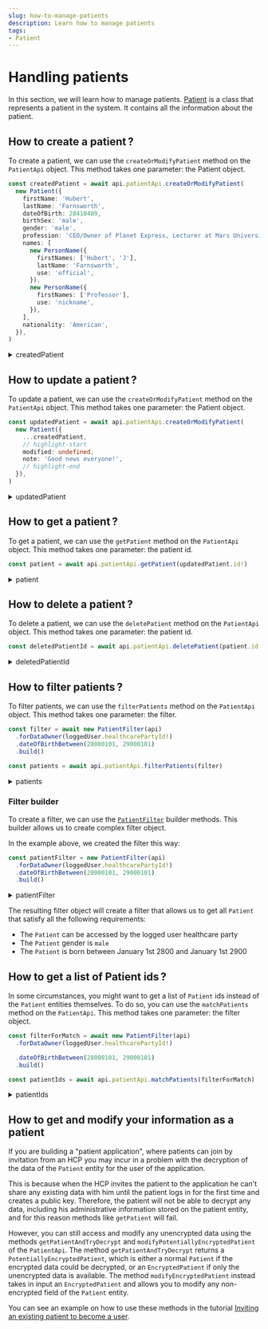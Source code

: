 ```yaml
---
slug: how-to-manage-patients
description: Learn how to manage patients
tags:
- Patient
---
```


# Handling patients

In this section, we will learn how to manage patients. [Patient](/sdks/references/classes/Patient) is a class that represents a patient in the system. It contains all the information about the patient.

## How to create a patient&#8239;?

To create a patient, we can use the `createOrModifyPatient` method on the `PatientApi` object. This method takes one parameter: the Patient object.

<!-- file://code-samples/how-to/patients/index.mts snippet:create a patient-->
```typescript
const createdPatient = await api.patientApi.createOrModifyPatient(
  new Patient({
    firstName: 'Hubert',
    lastName: 'Farnsworth',
    dateOfBirth: 28410409,
    birthSex: 'male',
    gender: 'male',
    profession: 'CEO/Owner of Planet Express, Lecturer at Mars University',
    names: [
      new PersonName({
        firstNames: ['Hubert', 'J'],
        lastName: 'Farnsworth',
        use: 'official',
      }),
      new PersonName({
        firstNames: ['Professor'],
        use: 'nickname',
      }),
    ],
    nationality: 'American',
  }),
)
```

<!-- output://code-samples/how-to/patients/createdPatient.txt -->
<details>
<summary>createdPatient</summary>

```json
{
  "id": "0d680319-e8f2-4d84-9bc7-9ed8e4fbe190",
  "languages": [],
  "active": true,
  "parameters": {},
  "rev": "1-e289ab17943d04b73611a0652c424322",
  "created": 1688375621351,
  "modified": 1688375621351,
  "author": "6a541dfb-40d9-41f5-ba76-e3a5e277813f",
  "responsible": "e2b6e873-035b-4964-885b-5a90e99c43b4",
  "firstName": "Hubert",
  "lastName": "Farnsworth",
  "dateOfBirth": 28410409,
  "profession": "CEO/Owner of Planet Express, Lecturer at Mars University",
  "nationality": "American",
  "identifiers": [],
  "labels": {},
  "codes": {},
  "names": [
    {
      "firstNames": [
        "Hubert",
        "J"
      ],
      "prefix": [],
      "suffix": [],
      "lastName": "Farnsworth",
      "use": "official"
    },
    {
      "firstNames": [
        "Professor"
      ],
      "prefix": [],
      "suffix": [],
      "use": "nickname"
    }
  ],
  "addresses": [],
  "gender": "male",
  "birthSex": "male",
  "mergedIds": {},
  "deactivationReason": "none",
  "personalStatus": "unknown",
  "partnerships": [],
  "patientHealthCareParties": [],
  "patientProfessions": [],
  "properties": {},
  "systemMetaData": {
    "aesExchangeKeys": {},
    "hcPartyKeys": {},
    "privateKeyShamirPartitions": {},
    "transferKeys": {},
    "encryptedSelf": "BwAASxqt3JWcCW2xbyB87I2pxQ5pcoCZqymNloaKQlg=",
    "secretForeignKeys": [],
    "cryptedForeignKeys": {},
    "delegations": {
      "e2b6e873-035b-4964-885b-5a90e99c43b4": {}
    },
    "encryptionKeys": {
      "e2b6e873-035b-4964-885b-5a90e99c43b4": {}
    },
    "publicKeysForOaepWithSha256": {}
  }
}
```
</details>

## How to update a patient&#8239;?

To update a patient, we can use the `createOrModifyPatient` method on the `PatientApi` object. This method takes one parameter: the Patient object.

<!-- file://code-samples/how-to/patients/index.mts snippet:update a patient-->
```typescript
const updatedPatient = await api.patientApi.createOrModifyPatient(
  new Patient({
    ...createdPatient,
    // highlight-start
    modified: undefined,
    note: 'Good news everyone!',
    // highlight-end
  }),
)
```

<!-- output://code-samples/how-to/patients/updatedPatient.txt -->
<details>
<summary>updatedPatient</summary>

```json
{
  "id": "0d680319-e8f2-4d84-9bc7-9ed8e4fbe190",
  "languages": [],
  "active": true,
  "parameters": {},
  "rev": "2-072df0dee196c538c29e319c04e3a204",
  "created": 1688375621351,
  "modified": 1688375621385,
  "author": "6a541dfb-40d9-41f5-ba76-e3a5e277813f",
  "responsible": "e2b6e873-035b-4964-885b-5a90e99c43b4",
  "firstName": "Hubert",
  "lastName": "Farnsworth",
  "dateOfBirth": 28410409,
  "profession": "CEO/Owner of Planet Express, Lecturer at Mars University",
  "note": "Good news everyone!",
  "nationality": "American",
  "identifiers": [],
  "labels": {},
  "codes": {},
  "names": [
    {
      "firstNames": [
        "Hubert",
        "J"
      ],
      "prefix": [],
      "suffix": [],
      "lastName": "Farnsworth",
      "use": "official"
    },
    {
      "firstNames": [
        "Professor"
      ],
      "prefix": [],
      "suffix": [],
      "use": "nickname"
    }
  ],
  "addresses": [],
  "gender": "male",
  "birthSex": "male",
  "mergedIds": {},
  "deactivationReason": "none",
  "personalStatus": "unknown",
  "partnerships": [],
  "patientHealthCareParties": [],
  "patientProfessions": [],
  "properties": {},
  "systemMetaData": {
    "aesExchangeKeys": {},
    "hcPartyKeys": {},
    "privateKeyShamirPartitions": {},
    "transferKeys": {},
    "encryptedSelf": "lthaVyY+EGFIS6s4ZgPrZwfRf3gHYMPa1YSNpeeJiKBA3l4IWIQAv2pGHQOeVcaS",
    "secretForeignKeys": [],
    "cryptedForeignKeys": {},
    "delegations": {
      "e2b6e873-035b-4964-885b-5a90e99c43b4": {}
    },
    "encryptionKeys": {
      "e2b6e873-035b-4964-885b-5a90e99c43b4": {}
    },
    "publicKeysForOaepWithSha256": {}
  }
}
```
</details>


## How to get a patient&#8239;?

To get a patient, we can use the `getPatient` method on the `PatientApi` object. This method takes one parameter: the patient id.

<!-- file://code-samples/how-to/patients/index.mts snippet:get a patient-->
```typescript
const patient = await api.patientApi.getPatient(updatedPatient.id!)
```

<!-- output://code-samples/how-to/patients/patient.txt -->
<details>
<summary>patient</summary>

```json
{
  "id": "0d680319-e8f2-4d84-9bc7-9ed8e4fbe190",
  "languages": [],
  "active": true,
  "parameters": {},
  "rev": "2-072df0dee196c538c29e319c04e3a204",
  "created": 1688375621351,
  "modified": 1688375621385,
  "author": "6a541dfb-40d9-41f5-ba76-e3a5e277813f",
  "responsible": "e2b6e873-035b-4964-885b-5a90e99c43b4",
  "firstName": "Hubert",
  "lastName": "Farnsworth",
  "dateOfBirth": 28410409,
  "profession": "CEO/Owner of Planet Express, Lecturer at Mars University",
  "note": "Good news everyone!",
  "nationality": "American",
  "identifiers": [],
  "labels": {},
  "codes": {},
  "names": [
    {
      "firstNames": [
        "Hubert",
        "J"
      ],
      "prefix": [],
      "suffix": [],
      "lastName": "Farnsworth",
      "use": "official"
    },
    {
      "firstNames": [
        "Professor"
      ],
      "prefix": [],
      "suffix": [],
      "use": "nickname"
    }
  ],
  "addresses": [],
  "gender": "male",
  "birthSex": "male",
  "mergedIds": {},
  "deactivationReason": "none",
  "personalStatus": "unknown",
  "partnerships": [],
  "patientHealthCareParties": [],
  "patientProfessions": [],
  "properties": {},
  "systemMetaData": {
    "aesExchangeKeys": {},
    "hcPartyKeys": {},
    "privateKeyShamirPartitions": {},
    "transferKeys": {},
    "encryptedSelf": "lthaVyY+EGFIS6s4ZgPrZwfRf3gHYMPa1YSNpeeJiKBA3l4IWIQAv2pGHQOeVcaS",
    "secretForeignKeys": [],
    "cryptedForeignKeys": {},
    "delegations": {
      "e2b6e873-035b-4964-885b-5a90e99c43b4": {}
    },
    "encryptionKeys": {
      "e2b6e873-035b-4964-885b-5a90e99c43b4": {}
    },
    "publicKeysForOaepWithSha256": {}
  }
}
```
</details>


## How to delete a patient&#8239;?

To delete a patient, we can use the `deletePatient` method on the `PatientApi` object. This method takes one parameter: the patient id.

<!-- file://code-samples/how-to/patients/index.mts snippet:delete a patient-->
```typescript
const deletedPatientId = await api.patientApi.deletePatient(patient.id!)
```

<!-- output://code-samples/how-to/patients/deletedPatientId.txt -->
<details>
<summary>deletedPatientId</summary>

```text
0d680319-e8f2-4d84-9bc7-9ed8e4fbe190
```
</details>

## How to filter patients&#8239;?

To filter patients, we can use the `filterPatients` method on the `PatientApi` object. This method takes one parameter: the filter.

<!-- file://code-samples/how-to/patients/index.mts snippet:get a list of patient-->
```typescript
const filter = await new PatientFilter(api)
  .forDataOwner(loggedUser.healthcarePartyId!)
  .dateOfBirthBetween(28000101, 29000101)
  .build()

const patients = await api.patientApi.filterPatients(filter)
```

<!-- output://code-samples/how-to/patients/patients.txt -->
<details>
<summary>patients</summary>

```json
{
  "pageSize": 1000,
  "totalSize": 1,
  "rows": [
    {
      "id": "0d680319-e8f2-4d84-9bc7-9ed8e4fbe190",
      "languages": [],
      "active": true,
      "parameters": {},
      "rev": "2-072df0dee196c538c29e319c04e3a204",
      "created": 1688375621351,
      "modified": 1688375621385,
      "author": "6a541dfb-40d9-41f5-ba76-e3a5e277813f",
      "responsible": "e2b6e873-035b-4964-885b-5a90e99c43b4",
      "firstName": "Hubert",
      "lastName": "Farnsworth",
      "dateOfBirth": 28410409,
      "profession": "CEO/Owner of Planet Express, Lecturer at Mars University",
      "nationality": "American",
      "identifiers": [],
      "labels": {},
      "codes": {},
      "names": [
        {
          "firstNames": [
            "Hubert",
            "J"
          ],
          "prefix": [],
          "suffix": [],
          "lastName": "Farnsworth",
          "use": "official"
        },
        {
          "firstNames": [
            "Professor"
          ],
          "prefix": [],
          "suffix": [],
          "use": "nickname"
        }
      ],
      "addresses": [],
      "gender": "male",
      "birthSex": "male",
      "mergedIds": {},
      "deactivationReason": "none",
      "personalStatus": "unknown",
      "partnerships": [],
      "patientHealthCareParties": [],
      "patientProfessions": [],
      "properties": {},
      "systemMetaData": {
        "aesExchangeKeys": {},
        "hcPartyKeys": {},
        "privateKeyShamirPartitions": {},
        "transferKeys": {},
        "encryptedSelf": "lthaVyY+EGFIS6s4ZgPrZwfRf3gHYMPa1YSNpeeJiKBA3l4IWIQAv2pGHQOeVcaS",
        "secretForeignKeys": [],
        "cryptedForeignKeys": {},
        "delegations": {
          "e2b6e873-035b-4964-885b-5a90e99c43b4": {}
        },
        "encryptionKeys": {
          "e2b6e873-035b-4964-885b-5a90e99c43b4": {}
        },
        "publicKeysForOaepWithSha256": {}
      }
    }
  ],
  "nextKeyPair": {}
}
```
</details>



### Filter builder

To create a filter, we can use the [`PatientFilter`](/sdks/references/filters/PatientFilter#methods-1) builder methods. This builder allows us to create complex filter object.

In the example above, we created the filter this way:

<!-- file://code-samples/how-to/patients/index.mts snippet:filter builder-->
```typescript
const patientFilter = new PatientFilter(api)
  .forDataOwner(loggedUser.healthcarePartyId!)
  .dateOfBirthBetween(28000101, 29000101)
  .build()
```

<!-- output://code-samples/how-to/patients/patientFilter.txt -->
<details>
<summary>patientFilter</summary>

```json
{}
```
</details>


The resulting filter object will create a filter that allows us to get all `Patient` that satisfy all the following requirements:

- The `Patient` can be accessed by the logged user healthcare party
- The `Patient` gender is `male`
- The `Patient` is born between January 1st 2800 and January 1st 2900

## How to get a list of Patient ids&#8239;?

In some circumstances, you might want to get a list of `Patient` ids instead of the `Patient` entities themselves. To do so, you can use the `matchPatients` method on the `PatientApi`. This method takes one parameter: the filter object.

<!-- file://code-samples/how-to/patients/index.mts snippet:get a list of patient ids-->
```typescript
const filterForMatch = await new PatientFilter(api)
  .forDataOwner(loggedUser.healthcarePartyId!)

  .dateOfBirthBetween(28000101, 29000101)
  .build()

const patientIds = await api.patientApi.matchPatients(filterForMatch)
```

<!-- output://code-samples/how-to/patients/patientIds.txt -->
<details>
<summary>patientIds</summary>

```text
[
  "0d680319-e8f2-4d84-9bc7-9ed8e4fbe190"
]
```
</details>


## How to get and modify your information as a patient

If you are building a "patient application", where patients can join by invitation from an HCP you may incur in a 
problem with the decryption of the data of the `Patient` entity for the user of the application. 

This is because when the HCP invites the patient to the application he can't share any existing data with him until the
patient logs in for the first time and creates a public key. Therefore, the patient will not be able to decrypt any 
data, including his administrative information stored on the patient entity, and for this reason methods like 
`getPatient` will fail.

However, you can still access and modify any unencrypted data using the methods `getPatientAndTryDecrypt` and 
`modifyPotentiallyEncryptedPatient` of the `PatientApi`. The method `getPatientAndTryDecrypt` returns a 
`PotentiallyEncryptedPatient`, which is either a normal `Patient` if the encrypted data could be decrypted, or an 
`EncryptedPatient` if only the unencrypted data is available. The method `modifyEncryptedPatient` instead takes in 
input an `EncryptedPatient` and allows you to modify any non-encrypted field of the `Patient` entity.

You can see an example on how to use these methods in the tutorial [Inviting an existing patient to become a user](/sdks/how-to/how-to-invite-existing-patient-as-a-user).

